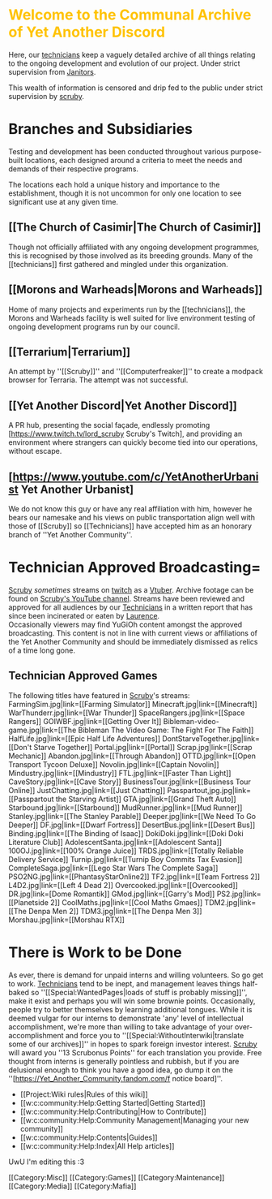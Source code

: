 # <span style="color:#FFC300;">Welcome to the Communal Archive of Yet Another Discord
Here, our [technicians](technicians.md) keep a vaguely detailed archive of all things relating to the ongoing development and evolution of our project. Under strict supervision from [Janitors](Janitors.md).

This wealth of information is censored and drip fed to the public under strict supervision by [scruby](scruby.md).

# <!--<span style="color:#FFC300;">-->Branches and Subsidiaries
Testing and development has been conducted throughout various purpose-built locations, each designed around a criteria to meet the needs and demands of their respective programs.

The locations each hold a unique history and importance to the establishment, though it is not uncommon for only one location to see significant use at any given time.

## [[The Church of Casimir|<!--<span style="color:#ff8300;">-->The Church of Casimir]]
Though not officially affiliated with any ongoing development programmes, this is recognised by those involved as its breeding grounds. Many of the [[technicians]] first gathered and mingled under this organization.
## [[Morons and Warheads|<!--<span style="color:#fff600;">-->Morons and Warheads]]
Home of many projects and experiments run by the [[technicians]], the Morons and Warheads facility is well suited for live environment testing of ongoing development programs run by our council.
## [[Terrarium|<!--<span style="color:#ff66ef">-->Terrarium]]
An attempt by ''[[Scruby]]'' and ''[[Computerfreaker]]'' to create a modpack browser for Terraria. The attempt was not successful.
## [[Yet Another Discord|<!--<span style="color:#42ffe5;">-->Yet Another Discord]]
A PR hub, presenting the social façade, endlessly promoting [https://www.twitch.tv/lord_scruby Scruby's Twitch], and providing an environment where strangers can quickly become tied into our operations, without escape.
## [https://www.youtube.com/c/YetAnotherUrbanist Yet Another Urbanist]
We do not know this guy or have any real affiliation with him, however he bears our namesake and his views on public transportation align well with those of [[Scruby]] so [[Technicians]] have accepted him as an honorary branch of ''Yet Another Community''.

# Technician Approved Broadcasting=
[Scruby](scruby.md) *sometimes* streams on [twitch](https://clips.twitch.tv/WealthyCrepuscularClamBleedPurple-IACOBj1Z6QyG_lfb) as a [Vtuber](vtuber.md). Archive footage can be found on [Scruby's YouTube channel](https://www.youtube.com/channel/UCXINzNbepI3vT29GBLpTJRQ). Streams have been reviewed and approved for all audiences by our [Technicians](technicians.md) in a written report that has since been incinerated or eaten by [Laurence](Laurence.md).
<br />Occasionally viewers may find YuGiOh content amongst the approved broadcasting. This content is not in line with current views or affiliations of the Yet Another Community and should be immediately dismissed as relics of a time long gone.

## Technician Approved Games
The following titles have featured in [Scruby](scruby.md)'s streams:<br/>
<gallery  position="cntre" captionalign="right" navigation="true" widths="144" spacing="small">
FarmingSim.jpg|link=[[Farming Simulator]]
Minecraft.jpg|link=[[Minecraft]]
WarThunderr.jpg|link=[[War Thunder]]
SpaceRangers.jpg|link=[[Space Rangers]]
GOIWBF.jpg|link=[[Getting Over It]]
Bibleman-video-game.jpg|link=[[The Bibleman The Video Game: The Fight For The Faith]]
HalfLife.jpg|link=[[Epic Half Life Adventures]]
DontStarveTogether.jpg|link=[[Don't Starve Together]]
Portal.jpg|link=[[Portal]]
Scrap.jpg|link=[[Scrap Mechanic]]
Abandon.jpg|link=[[Through Abandon]]
OTTD.jpg|link=[[Open Transport Tycoon Deluxe]]
Novolin.jpg|link=[[Captain Novolin]]
Mindustry.jpg|link=[[Mindustry]]
FTL.jpg|link=[[Faster Than Light]]
CaveStory.jpg|link=[[Cave Story]]
BusinessTour.jpg|link=[[Business Tour Online]]
JustChatting.jpg|link=[[Just Chatting]]
Passpartout,jpg.jpg|link=[[Passpartout the Starving Artist]]
GTA.jpg|link=[[Grand Theft Auto]]
Starbound.jpg|link=[[Starbound]]
MudRunner.jpg|link=[[Mud Runner]]
Stanley.jpg|link=[[The Stanley Parable]]
Deeper.jpg|link=[[We Need To Go Deeper]]
DF.jpg|link=[[Dwarf Fortress]]
DesertBus.jpg|link=[[Desert Bus]]
Binding.jpg|link=[[The Binding of Isaac]]
DokiDoki.jpg|link=[[Doki Doki Literature Club]]
AdolescentSanta.jpg|link=[[Adolescent Santa]]
100OJ.jpg|link=[[100% Orange Juice]]
TRDS.jpg|link=[[Totally Reliable Delivery Service]]
Turnip.jpg|link=[[Turnip Boy Commits Tax Evasion]]
CompleteSaga.jpg|link=[[Lego Star Wars The Complete Saga]]
PSO2NG.jpg|link=[[PhantasyStarOnline2]]
TF2.jpg|link=[[Team Fortress 2]]
L4D2.jpg|link=[[Left 4 Dead 2]]
Overcooked.jpg|link=[[Overcooked]]
DR.jpg|link=[Dome Romantik]]
GMod.jpg|link=[[Garry's Mod]]
PS2.jpg|link=[[Planetside 2]]
CoolMaths.jpg|link=[[Cool Maths Gmaes]]
TDM2.jpg|link=[[The Denpa Men 2]]
TDM3.jpg|link=[[The Denpa Men 3]]
Morshau.jpg|link=[[Morshau RTX]]
</gallery><br/>

# <!--<span style="color:#2fc42b;">-->There is Work to be Done
As ever, there is demand for unpaid interns and willing volunteers. So go get to work.
[Technicians](technicians.md) tend to be inept, and management leaves things half-baked so ''[[Special:WantedPages|loads of stuff is probably missing]]'', make it exist and perhaps you will win some brownie points.
Occasionally, people try to better themselves by learning additional tongues. While it is deemed vulgar for our interns to demonstrate 'any' level of intellectual accomplishment, we're more than willing to take advantage of your over-accomplishment and force you to ''[[Special:WithoutInterwiki|translate some of our archives]]'' in hopes to spark foreign investor interest. [Scruby](scruby.md) will award you ''13 Scrubonus Points'' for each translation you provide.
Free thought from interns is generally pointless and rubbish, but if you are delusional enough to think you have a good idea, go dump it on the ''[https://Yet_Another_Community.fandom.com/f notice board]''.

* [[Project:Wiki rules|Rules of this wiki]]
* [[w:c:community:Help:Getting Started|Getting Started]]
* [[w:c:community:Help:Contributing|How to Contribute]]
* [[w:c:community:Help:Community Management|Managing your new community]]
* [[w:c:community:Help:Contents|Guides]]
* [[w:c:community:Help:Index|All Help articles]]



UwU I'm editing this :3<mainpage-endcolumn />


<mainpage-endcolumn />
[[Category:Misc]]
[[Category:Games]]
[[Category:Maintenance]]
[[Category:Media]]
[[Category:Mafia]]
